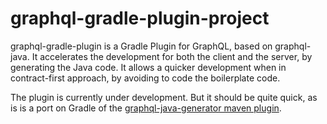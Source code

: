 # graphql-gradle-plugin-project
graphql-gradle-plugin is a Gradle Plugin for GraphQL, based on graphql-java. It accelerates the development for both the client and the server, by generating the Java code. It allows a quicker development when in contract-first approach, by avoiding to code the boilerplate code. 

The plugin is currently under development. But it should be quite quick, as is is a port on Gradle of the [graphql-java-generator maven plugin](https://github.com/graphql-java-generator/graphql-maven-plugin-project).
